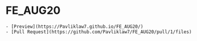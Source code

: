# FE_AUG20
    - [Preview](https://Pavliklaw7.github.io/FE_AUG20/)
    - [Pull Request](https://github.com/Pavliklaw7/FE_AUG20/pull/1/files)
